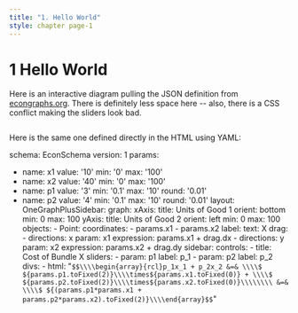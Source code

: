 ```yaml
---
title: "1. Hello World"
style: chapter page-1
---
```


# **1** Hello World

Here is an interactive diagram pulling the JSON definition from [econgraphs.org](https://www.econgraphs.org/graphs/concepts/elasticity/calculating_elasticity/midpoint). There is definitely less space here -- also, there is a CSS conflict making the sliders look bad.

<div class="kg-container" src="https://www.econgraphs.org/content/graphs/micro/consumer_theory/budget_set/bundle_cost.json" style="width: 100%; margin-top: 2em; margin-bottom: 2em;"></div>

Here is the same one defined directly in the HTML using YAML:

<div class="kg-container">

schema: EconSchema
version: 1
params:
- name: x1
  value: '10'
  min: '0'
  max: '100'
- name: x2
  value: '40'
  min: '0'
  max: '100'
- name: p1
  value: '3'
  min: '0.1'
  max: '10'
  round: '0.01'
- name: p2
  value: '4'
  min: '0.1'
  max: '10'
  round: '0.01'
layout:
  OneGraphPlusSidebar:
    graph:
      xAxis:
        title: Units of Good 1
        orient: bottom
        min: 0
        max: 100
      yAxis:
        title: Units of Good 2
        orient: left
        min: 0
        max: 100
      objects:
      - Point:
          coordinates:
          - params.x1
          - params.x2
          label:
            text: X
          drag:
          - directions: x
            param: x1
            expression: params.x1 + drag.dx
          - directions: y
            param: x2
            expression: params.x2 + drag.dy
    sidebar:
      controls:
      - title: Cost of Bundle X
        sliders:
        - param: p1
          label: p_1
        - param: p2
          label: p_2
        divs:
        - html: "`$$\\\\begin{array}{rcl}p_1x_1 + p_2x_2 &=& \\\\$ ${params.p1.toFixed(2)}\\\\times${params.x1.toFixed(0)}
            + \\\\$ ${params.p2.toFixed(2)}\\\\times${params.x2.toFixed(0)}\\\\\\\\
            &=& \\\\$ ${(params.p1*params.x1 + params.p2*params.x2).toFixed(2)}\\\\end{array}$$`"

              
</div>